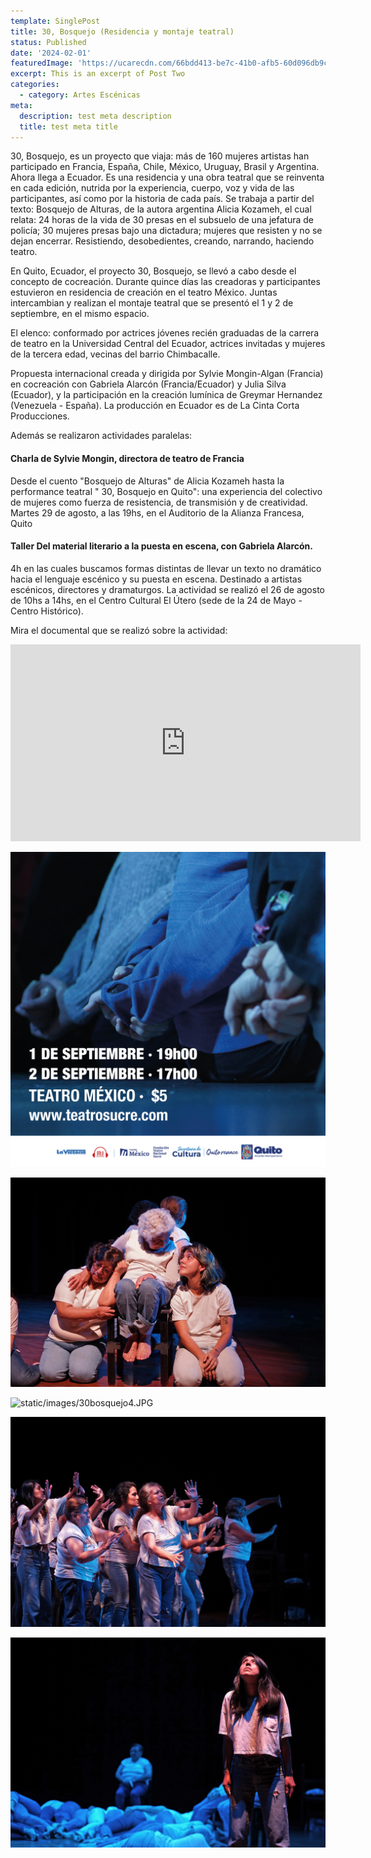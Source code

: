 ```yaml
---
template: SinglePost
title: 30, Bosquejo (Residencia y montaje teatral)
status: Published
date: '2024-02-01'
featuredImage: 'https://ucarecdn.com/66bdd413-be7c-41b0-afb5-60d096db9c60/30bosquejofoto.JPG'
excerpt: This is an excerpt of Post Two
categories:
  - category: Artes Escénicas
meta:
  description: test meta description
  title: test meta title
---
```


30, Bosquejo, es un proyecto que viaja: más de 160 mujeres artistas han participado en Francia, España, Chile, México, Uruguay, Brasil y Argentina. Ahora llega a Ecuador. Es una residencia y una obra teatral que se reinventa en cada edición, nutrida por la experiencia, cuerpo, voz y vida de las participantes, así como por la historia de cada país. Se trabaja a partir del texto: Bosquejo de Alturas, de la autora argentina Alicia Kozameh, el cual relata: 24 horas de la vida de 30 presas en el subsuelo de una jefatura de policía; 30 mujeres presas bajo una dictadura; mujeres que resisten y no se dejan encerrar. Resistiendo, desobedientes, creando, narrando, haciendo teatro.

En Quito, Ecuador, el proyecto 30, Bosquejo, se llevó a cabo desde el concepto de cocreación. Durante quince días las creadoras y participantes estuvieron en residencia de creación en el teatro México. Juntas intercambian y realizan el montaje teatral que se presentó el 1 y 2 de septiembre, en el mismo espacio.

El elenco: conformado por actrices jóvenes recién graduadas de la carrera de teatro en la Universidad Central del Ecuador, actrices invitadas y mujeres de la tercera edad, vecinas del barrio Chimbacalle.

Propuesta internacional creada y dirigida por Sylvie Mongin-Algan (Francia) en cocreación con Gabriela Alarcón (Francia/Ecuador) y Julia Silva (Ecuador), y la participación en la creación lumínica de Greymar Hernandez (Venezuela - España). La producción en Ecuador es de La Cinta Corta Producciones.

Además se realizaron actividades paralelas:

#### Charla de Sylvie Mongin, directora de teatro de Francia

Desde el cuento "Bosquejo de Alturas" de Alicia Kozameh hasta la performance teatral " 30, Bosquejo en Quito": una experiencia del colectivo de mujeres como fuerza de resistencia, de transmisión y de creatividad.
Martes 29 de agosto, a las 19hs, en el Auditorio de la Alianza Francesa, Quito

#### Taller Del material literario a la puesta en escena, con Gabriela Alarcón.

4h en las cuales buscamos formas distintas de llevar un texto no dramático hacia el lenguaje escénico y su puesta en escena. Destinado a artistas escénicos, directores y dramaturgos. La actividad se realizó el 26 de agosto de 10hs a 14hs, en el Centro Cultural El Útero (sede de la 24 de Mayo - Centro Histórico).

Mira el documental que se realizó sobre la actividad:

<iframe width="560" height="315" src="https://www.youtube.com/embed/WI4beMvRwQ8?si=vy9PsXh-DkosAa_1&amp;controls=0" title="YouTube video player" frameborder="0" allow="accelerometer; autoplay; clipboard-write; encrypted-media; gyroscope; picture-in-picture; web-share" allowfullscreen></iframe>

<br />

![static/images/FB-IG-muro-Bosquejo.jpg](static/images/FB-IG-muro-Bosquejo.jpg)

![static/images/30bosquejo8.JPG](static/images/30bosquejo8.JPG)

![static/images/30bosquejo4.JPG](static/images/30bosquejo4.JPG)

![static/images/30bosquejo2.JPG](static/images/30bosquejo2.JPG)

![static/images/30bosquejo3.JPG](static/images/30bosquejo3.JPG)
